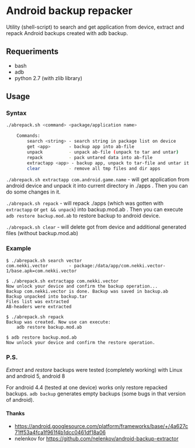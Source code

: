 # Android backup repacker
Utility (shell-script) to search and get application from device, extract and repack Android backups created with adb backup.

## Requeriments
- bash
- adb
- python 2.7 (with zlib library)

## Usage
### Syntax
```bash
./abrepack.sh <command> <package/application name>

	Commands:
		search <string> - search string in package list on device
		get <app>       - backup app into ab-file
		unpack          - unpack ab-file (unpack to tar and untar)
		repack          - pack untared data into ab-file
		extractapp <app> - backup app, unpack to tar-file and untar it
		clear           - remove all tmp files and dir apps

```

`./abrepack.sh extractapp com.android.game.name` - will get application from android device and unpack it into current directory in ./apps . Then you can do some changes in it.

`./abrepack.sh repack` - will repack ./apps (which was gotten with `extractapp` or `get && unpack`) into backup.mod.ab . Then you can execute `adb restore backup.mod.ab` to restore backup to android device.

`./abrepack.sh clear` - will delete got from device and additional generated files (without backup.mod.ab)


### Example
```
$ ./abrepack.sh search vector
com.nekki.vector		- package:/data/app/com.nekki.vector-1/base.apk=com.nekki.vector

$ ./abrepack.sh extractapp com.nekki.vector
Now unlock your device and confirm the backup operation...
Backup com.nekki.vector is done. Backup was saved in backup.ab
Backup unpacked into backup.tar
Files list was extracted
AB-headers were extracted

$ ./abrepack.sh repack
Backup was created. Now use can execute:
    adb restore backup.mod.ab

$ adb restore backup.mod.ab
Now unlock your device and confirm the restore operation.

```

### P.S.
_Extract_ and _restore_ backups were tested (completely working) with Linux and android 5, android 8

For android 4.4 (tested at one device) works only restore repacked backups. `adb backup` generates empty backups (some bugs in that version of android).

#### Thanks
- https://android.googlesource.com/platform/frameworks/base/+/4a627c71ff53a4fca1f961f4b1dcc0461df18a06
- nelenkov for https://github.com/nelenkov/android-backup-extractor